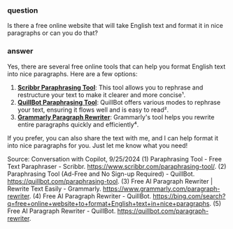 ### question

Is there a free online website that will take English text and format it in nice paragraphs or can you do that?

### answer

Yes, there are several free online tools that can help you format English text into nice paragraphs. Here are a few options:

1. **[Scribbr Paraphrasing Tool](https://www.scribbr.com/paraphrasing-tool/)**: This tool allows you to rephrase and restructure your text to make it clearer and more concise¹.
2. **[QuillBot Paraphrasing Tool](https://quillbot.com/paraphrasing-tool)**: QuillBot offers various modes to rephrase your text, ensuring it flows well and is easy to read².
3. **[Grammarly Paragraph Rewriter](https://www.grammarly.com/paragraph-rewriter)**: Grammarly's tool helps you rewrite entire paragraphs quickly and efficiently⁴.

If you prefer, you can also share the text with me, and I can help format it into nice paragraphs for you. Just let me know what you need!

Source: Conversation with Copilot, 9/25/2024
(1) Paraphrasing Tool - Free Text Paraphraser - Scribbr. https://www.scribbr.com/paraphrasing-tool/.
(2) Paraphrasing Tool (Ad-Free and No Sign-up Required) - QuillBot. https://quillbot.com/paraphrasing-tool.
(3) Free AI Paragraph Rewriter | Rewrite Text Easily - Grammarly. https://www.grammarly.com/paragraph-rewriter.
(4) Free AI Paragraph Rewriter - QuillBot. https://bing.com/search?q=free+online+website+to+format+English+text+in+nice+paragraphs.
(5) Free AI Paragraph Rewriter - QuillBot. https://quillbot.com/paragraph-rewriter.
